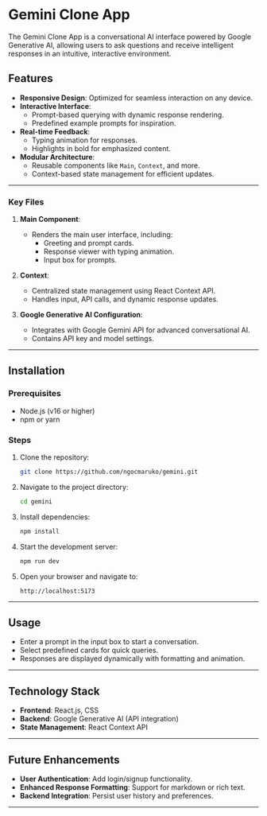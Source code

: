 # Gemini Clone App

The Gemini Clone App is a conversational AI interface powered by Google Generative AI, allowing users to ask questions and receive intelligent responses in an intuitive, interactive environment.

## Features

- **Responsive Design**: Optimized for seamless interaction on any device.
- **Interactive Interface**:
  - Prompt-based querying with dynamic response rendering.
  - Predefined example prompts for inspiration.
- **Real-time Feedback**:
  - Typing animation for responses.
  - Highlights in bold for emphasized content.
- **Modular Architecture**:
  - Reusable components like `Main`, `Context`, and more.
  - Context-based state management for efficient updates.

---

### Key Files

1. **Main Component**:
   - Renders the main user interface, including:
     - Greeting and prompt cards.
     - Response viewer with typing animation.
     - Input box for prompts.

2. **Context**:
   - Centralized state management using React Context API.
   - Handles input, API calls, and dynamic response updates.

3. **Google Generative AI Configuration**:
   - Integrates with Google Gemini API for advanced conversational AI.
   - Contains API key and model settings.

---

## Installation

### Prerequisites

- Node.js (v16 or higher)
- npm or yarn

### Steps

1. Clone the repository:
   ```bash
   git clone https://github.com/ngocmaruko/gemini.git
   ```

2. Navigate to the project directory:
   ```bash
   cd gemini
   ```

3. Install dependencies:
   ```bash
   npm install
   ```

4. Start the development server:
   ```bash
   npm run dev
   ```

5. Open your browser and navigate to:
   ```
   http://localhost:5173
   ```

---

## Usage

- Enter a prompt in the input box to start a conversation.
- Select predefined cards for quick queries.
- Responses are displayed dynamically with formatting and animation.

---

## Technology Stack

- **Frontend**: React.js, CSS
- **Backend**: Google Generative AI (API integration)
- **State Management**: React Context API

---

## Future Enhancements

- **User Authentication**: Add login/signup functionality.
- **Enhanced Response Formatting**: Support for markdown or rich text.
- **Backend Integration**: Persist user history and preferences.

---

